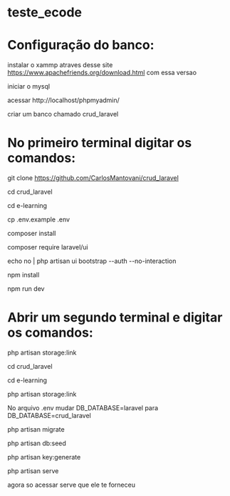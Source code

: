 # teste_ecode
# Configuração do banco:

instalar o xammp atraves desse site https://www.apachefriends.org/download.html com essa versao

iniciar o mysql

acessar http://localhost/phpmyadmin/

criar um banco chamado crud_laravel

# No primeiro terminal digitar os comandos:

git clone https://github.com/CarlosMantovani/crud_laravel

cd crud_laravel

cd e-learning

cp .env.example .env

composer install

composer require laravel/ui

echo no | php artisan ui bootstrap --auth --no-interaction

npm install

npm run dev

# Abrir um segundo terminal e digitar os comandos:

php artisan storage:link

cd crud_laravel

cd e-learning

php artisan storage:link

No arquivo .env mudar DB_DATABASE=laravel para DB_DATABASE=crud_laravel

php artisan migrate

php artisan db:seed

php artisan key:generate

php artisan serve

agora so acessar serve que ele te forneceu 

